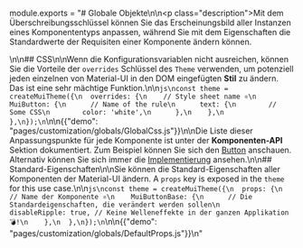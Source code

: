 module.exports = "# Globale Objekte\n\n<p class=\"description\">Mit dem Überschreibungsschlüssel können Sie das Erscheinungsbild aller Instanzen eines Komponententyps anpassen, während Sie mit dem Eigenschaften die Standardwerte der Requisiten einer Komponente ändern können.</p>\n\n## CSS\n\nWenn die Konfigurationsvariablen nicht ausreichen, können Sie die Vorteile der `overrides` Schlüssel des `Theme` verwenden, um potenziell jeden einzelnen von Material-UI in den DOM eingefügten **Stil** zu ändern. Das ist eine sehr mächtige Funktion.\n\n```js\nconst theme = createMuiTheme({\n  overrides: {\n    // Style sheet name ⚛️\n    MuiButton: {\n      // Name of the rule\n      text: {\n        // Some CSS\n        color: 'white',\n      },\n    },\n  },\n});\n```\n\n{{\"demo\": \"pages/customization/globals/GlobalCss.js\"}}\n\nDie Liste dieser Anpassungspunkte für jede Komponente ist unter der **Komponenten-API** Sektion dokumentiert. Zum Beispiel können Sie sich den [Button](/api/button/#css) anschauen. Alternativ können Sie sich immer die [Implementierung](https://github.com/Foso/material-ui/blob/master/packages/material-ui/src/Button/Button.js) ansehen.\n\n## Standard-Eigenschaften\n\nSie können die Standard-Eigenschaften aller Komponenten der Material-UI ändern. A `props` key is exposed in the `theme` for this use case.\n\n```js\nconst theme = createMuiTheme({\n  props: {\n    // Name der Komponente ⚛️\n    MuiButtonBase: {\n      // Die Standardeigenschaften, die verändert werden sollen\n      disableRipple: true, // Keine Welleneffekte in der ganzen Applikation 💣!\n    },\n  },\n});\n```\n\n{{\"demo\": \"pages/customization/globals/DefaultProps.js\"}}\n"